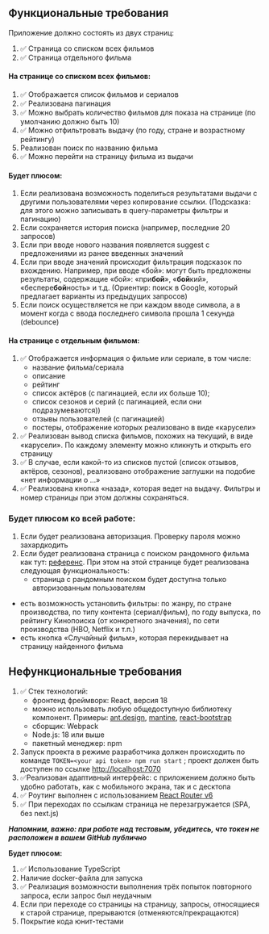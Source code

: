 ## Функциональные требования
Приложение должно состоять из двух страниц:
1. ✅ Страница со списком всех фильмов
2. ✅ Страница отдельного фильма
#### На странице со списком всех фильмов:
1. ✅ Отображается список фильмов и сериалов
2. ✅ Реализована пагинация
3. ✅ Можно выбрать количество фильмов для показа на странице (по умолчанию должно быть 10)
4. ✅ Можно отфильтровать выдачу (по году, стране и возрастному рейтингу)
5. Реализован поиск по названию фильма
6. ✅ Можно перейти на страницу фильма из выдачи
#### Будет плюсом:
1. Если реализована возможность поделиться результатами выдачи с другими пользователями через копирование ссылки. (Подсказка: для этого можно записывать в query-параметры фильтры и пагинацию)
2. Если сохраняется история поиска (например, последние 20 запросов)
3. Если при вводе нового названия появляется suggest с предложениями из ранее введенных значений
4. Если при вводе значений происходит фильтрация подсказок по вхождению.  Например, при вводе «бой»: могут быть предложены результаты, содержащие «бой»: «при**бой**», «**бой**кий», «беспере**бой**ность» и т.д. (Ориентир: поиск в Google, который предлагает варианты из предыдущих запросов)
5. Если поиск осуществляется не при каждом вводе символа, а в момент когда с ввода последнего символа прошла 1 секунда (debounce)
#### На странице с отдельным фильмом:
1. ✅ Отображается информация о фильме или сериале, в том числе:
    - название фильма/сериала
    - описание
    - рейтинг
    - список актёров (с пагинацией, если их больше 10);
	- список сезонов и серий (с пагинацией, если они подразумеваются))
	- отзывы пользователей (с пагинацией)
    - постеры, отображение которых реализовано в виде «карусели»
2. ✅ Реализован вывод списка фильмов, похожих на текущий, в виде «карусели». По каждому элементу можно кликнуть и открыть его страницу
3. ✅ В случае, если какой-то из списков пустой (список отзывов, актёров, сезонов), реализовано отображение заглушки на подобие «нет информации о ...»
4. ✅ Реализована кнопка «назад», которая ведет на выдачу. Фильтры и номер страницы при этом должны сохраняться.
### Будет плюсом ко всей работе:
1. Если будет реализована авторизация. Проверку пароля можно захардкодить
2. Если будет реализована страница c поиском рандомного фильма как тут: [референс](https://www.kinopoisk.ru/chance/). При этом на этой странице будет реализована следующая функциональность:
	- страница с рандомным поиском будет доступна только авторизованным пользователям
- есть возможность установить фильтры: по жанру, по стране производства, по типу контента (сериал/фильм), по году выпуска, по рейтингу Кинопоиска (от конкретного значения), по сети производства (HBO, Netflix и т.п.)
- есть кнопка «Случайный фильм», которая перекидывает на страницу найденного фильма

## Нефункциональные требования
1. ✅ Стек технологий:
    - фронтенд фреймворк: React, версия 18
    - можно использовать любую общедоступную библиотеку компонент. Примеры: [ant.design](https://ant.design/), [mantine](https://mantine.dev/), [react-bootstrap](https://react-bootstrap.github.io/)
    - сборщик: Webpack
    - Node.js: 18 или выше
    - пакетный менеджер: npm
1. Запуск проекта в режиме разработчика должен происходить по команде `TOKEN=<your api token> npm run start` ; проект должен быть доступен по ссылке [http://localhost:7070](http://localhost:7070)
2. ✅Реализован адаптивный интерфейс: с приложением должно быть удобно работать, как с мобильного экрана, так и с десктопа
3. ✅ Роутинг выполнен с использованием [React Router v6](https://reactrouter.com/en/main)
4. ✅ При переходах по ссылкам страница не перезагружается (SPA, без next.js)

***Напомним, важно: при работе над тестовым, убедитесь, что токен не расположен в вашем GitHub публично***

**Будет плюсом:**
1. ✅ Использование TypeScript
2. Наличие docker-файла для запуска
3. ✅ Реализация возможности выполнения трёх попыток повторного запроса, если запрос был неудачным
4. Если при переходе со страницы на страницу, запросы, относящиеся к старой странице, прерываются (отменяются/прекращаются)
5. Покрытие кода юнит-тестами